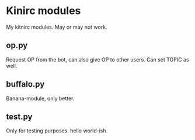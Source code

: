 # Kinirc modules
My kitnirc modules. May or may not work.

## op.py
Request OP from the bot, can also give OP to other users. Can set TOPIC as well.

## buffalo.py
Banana-module, only better.

## test.py
Only for testing purposes. hello world-ish.
